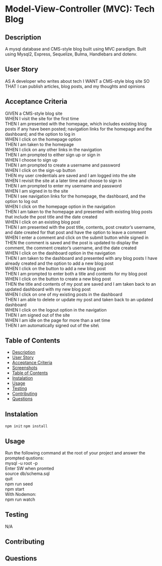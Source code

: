 # Model-View-Controller (MVC): Tech Blog

## Description

A mysql database and CMS-style blog built using MVC paradigm. Built using Mysql2, Express, Sequelize, Bulma, Handlebars and dotenv.

## User Story

AS A developer who writes about tech
I WANT a CMS-style blog site
SO THAT I can publish articles, blog posts, and my thoughts and opinions

## Acceptance Criteria

GIVEN a CMS-style blog site\
WHEN I visit the site for the first time\
THEN I am presented with the homepage, which includes existing blog posts if any have been posted; navigation links for the homepage and the dashboard; and the option to log in\
WHEN I click on the homepage option\
THEN I am taken to the homepage\
WHEN I click on any other links in the navigation\
THEN I am prompted to either sign up or sign in\
WHEN I choose to sign up\
THEN I am prompted to create a username and password\
WHEN I click on the sign-up button\
THEN my user credentials are saved and I am logged into the site\
WHEN I revisit the site at a later time and choose to sign in\
THEN I am prompted to enter my username and password\
WHEN I am signed in to the site\
THEN I see navigation links for the homepage, the dashboard, and the option to log out\
WHEN I click on the homepage option in the navigation\
THEN I am taken to the homepage and presented with existing blog posts that include the post title and the date created\
WHEN I click on an existing blog post\
THEN I am presented with the post title, contents, post creator’s username, and date created for that post and have the option to leave a comment\
WHEN I enter a comment and click on the submit button while signed in\
THEN the comment is saved and the post is updated to display the comment, the comment creator’s username, and the date created\
WHEN I click on the dashboard option in the navigation\
THEN I am taken to the dashboard and presented with any blog posts I have already created and the option to add a new blog post\
WHEN I click on the button to add a new blog post\
THEN I am prompted to enter both a title and contents for my blog post\
WHEN I click on the button to create a new blog post\
THEN the title and contents of my post are saved and I am taken back to an updated dashboard with my new blog post\
WHEN I click on one of my existing posts in the dashboard\
THEN I am able to delete or update my post and taken back to an updated dashboard\
WHEN I click on the logout option in the navigation\
THEN I am signed out of the site\
WHEN I am idle on the page for more than a set time\
THEN I am automatically signed out of the site\

## Table of Contents

- [Description](#Description)
- [User Story](#UserStory)
- [Acceptance Criteria](#AcceptanceCriteria)
- [Screenshots](#Screenshots)
- [Table of Contents](#Tableofcontents)
- [Instalation](#Instalation)
- [Usage](#Usage)
- [Testing](#Test)
- [Contributing](#Contributing)
- [Questions](#Questions)

## Instalation

`npm init`
`npm install`

## Usage
Run the following command at the root of your project and answer the prompted qustions:\
mysql -u root -p\
Enter SW when promted\
source db/schema.sql\
quit\
npm run seed\
npm start\
With Nodemon:\
npm run watch

## Testing
N/A 

## Contributing


## Questions

